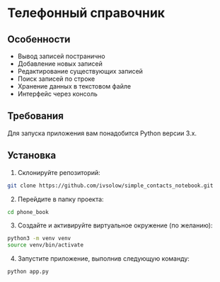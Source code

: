 # Телефонный справочник


## Особенности

- Вывод записей постранично
- Добавление новых записей
- Редактирование существующих записей
- Поиск записей по строке
- Хранение данных в текстовом файле
- Интерфейс через консоль

## Требования

Для запуска приложения вам понадобится Python версии 3.x.

## Установка

1. Склонируйте репозиторий:

```bash
git clone https://github.com/ivsolow/simple_contacts_notebook.git
```

2. Перейдите в папку проекта:
```bash
cd phone_book
```

3. Создайте и активируйте виртуальное окружение (по желанию):
```bash
python3 -m venv venv
source venv/bin/activate
```

4. Запустите приложение, выполнив следующую команду:
```bash
python app.py
```
